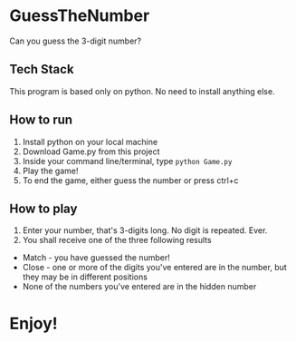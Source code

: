 # GuessTheNumber
Can you guess the 3-digit number?

## Tech Stack
This program is based only on python. No need to install anything else.

## How to run
1. Install python on your local machine
2. Download Game.py from this project
3. Inside your command line/terminal, type
`python Game.py`
4. Play the game!
5. To end the game, either guess the number or press ctrl+c

## How to play
1. Enter your number, that's 3-digits long. No digit is repeated. Ever.
2. You shall receive one of the three following results
* Match - you have guessed the number!
* Close - one or more of the digits you've entered are in the number, but they may be in different positions
* None of the numbers you've entered are in the hidden number

# Enjoy!
